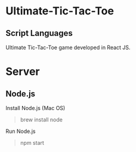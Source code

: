 # Ultimate-Tic-Tac-Toe
## Script Languages
Ultimate Tic-Tac-Toe game developed in React JS.

# Server
## Node.js
Install Node.js (Mac OS)
  > brew install node
  
Run Node.js
  > npm start
